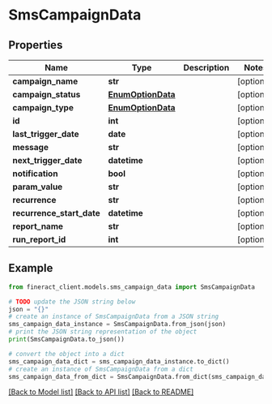 # SmsCampaignData


## Properties

Name | Type | Description | Notes
------------ | ------------- | ------------- | -------------
**campaign_name** | **str** |  | [optional] 
**campaign_status** | [**EnumOptionData**](EnumOptionData.md) |  | [optional] 
**campaign_type** | [**EnumOptionData**](EnumOptionData.md) |  | [optional] 
**id** | **int** |  | [optional] 
**last_trigger_date** | **date** |  | [optional] 
**message** | **str** |  | [optional] 
**next_trigger_date** | **datetime** |  | [optional] 
**notification** | **bool** |  | [optional] 
**param_value** | **str** |  | [optional] 
**recurrence** | **str** |  | [optional] 
**recurrence_start_date** | **datetime** |  | [optional] 
**report_name** | **str** |  | [optional] 
**run_report_id** | **int** |  | [optional] 

## Example

```python
from fineract_client.models.sms_campaign_data import SmsCampaignData

# TODO update the JSON string below
json = "{}"
# create an instance of SmsCampaignData from a JSON string
sms_campaign_data_instance = SmsCampaignData.from_json(json)
# print the JSON string representation of the object
print(SmsCampaignData.to_json())

# convert the object into a dict
sms_campaign_data_dict = sms_campaign_data_instance.to_dict()
# create an instance of SmsCampaignData from a dict
sms_campaign_data_from_dict = SmsCampaignData.from_dict(sms_campaign_data_dict)
```
[[Back to Model list]](../README.md#documentation-for-models) [[Back to API list]](../README.md#documentation-for-api-endpoints) [[Back to README]](../README.md)


